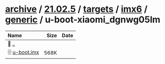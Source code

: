 ---
---

# [archive](/archive/) / [21.02.5](/archive/21.02.5/) / [targets](/archive/21.02.5/targets/) / [imx6](/archive/21.02.5/targets/imx6/) / [generic](/archive/21.02.5/targets/imx6/generic/) / u-boot-xiaomi_dgnwg05lm


| Name | Size | Date |
|:---|---:|---|
| 📁 [..](../) | | |
| 🗄️ [u-boot.imx](./u-boot.imx) | 568K | |

